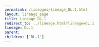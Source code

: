 ```yaml
---
permalink: /lineages/lineage_DL.1.html
layout: lineage_page
title: Lineage DL.1
redirect_to: ../lineage.html?lineage=DL.1
lineage: DL.1
parent: 
children: ['DL.1']
---
```

